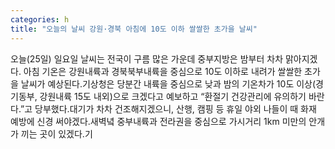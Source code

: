 ```yaml
---
categories: h
title: "오늘의 날씨 강원·경북 아침에 10도 이하 쌀쌀한 초가을 날씨"
---
```

오늘(25일) 일요일 날씨는 전국이 구름 많은 가운데 중부지방은 밤부터 차차 맑아지겠다. 아침 기온은 강원내륙과 경북북부내륙을 중심으로 10도 이하로 내려가 쌀쌀한 초가을 날씨가 예상된다.기상청은 당분간 내륙을 중심으로 낮과 밤의 기온차가 10도 이상(경기동부, 강원내륙 15도 내외)으로 크겠다고 예보하고 “환절기 건강관리에 유의하기 바란다.”고 당부했다.대기가 차차 건조해지겠으니, 산행, 캠핑 등 휴일 야외 나들이 때 화재 예방에 신경 써야겠다.새벽녘 중부내륙과 전라권을 중심으로 가시거리 1km 미만의 안개가 끼는 곳이 있겠다.기